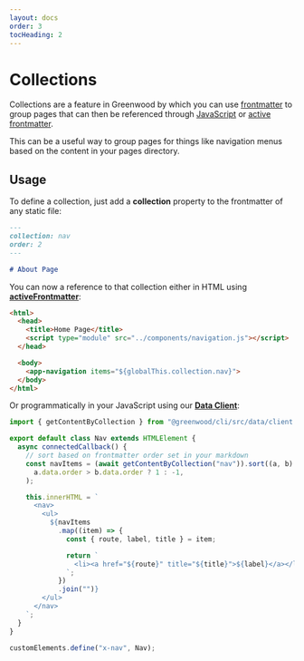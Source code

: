 ```yaml
---
layout: docs
order: 3
tocHeading: 2
---
```


# Collections

Collections are a feature in Greenwood by which you can use [frontmatter](/docs/resources/markdown/#frontmatter) to group pages that can then be referenced through [JavaScript](/docs/content-as-data/data-client/) or [active frontmatter](/docs/content-as-data/active-frontmatter/).

This can be a useful way to group pages for things like navigation menus based on the content in your pages directory.

## Usage

To define a collection, just add a **collection** property to the frontmatter of any static file:

```md
---
collection: nav
order: 2
---

# About Page
```

You can now a reference to that collection either in HTML using [**activeFrontmatter**](/docs/content-as-data/active-frontmatter/):

```html
<html>
  <head>
    <title>Home Page</title>
    <script type="module" src="../components/navigation.js"></script>
  </head>

  <body>
    <app-navigation items="${globalThis.collection.nav}">
  </body>
</html>
```

Or programmatically in your JavaScript using our [**Data Client**](/docs/content-as-data/data-client/):

```js
import { getContentByCollection } from "@greenwood/cli/src/data/client.js";

export default class Nav extends HTMLElement {
  async connectedCallback() {
    // sort based on frontmatter order set in your markdown
    const navItems = (await getContentByCollection("nav")).sort((a, b) =>
      a.data.order > b.data.order ? 1 : -1,
    );

    this.innerHTML = `
      <nav>
        <ul>
          ${navItems
            .map((item) => {
              const { route, label, title } = item;

              return `
                <li><a href="${route}" title="${title}">${label}</a></li>
              `;
            })
            .join("")}
        </ul>
      </nav>
    `;
  }
}

customElements.define("x-nav", Nav);
```
